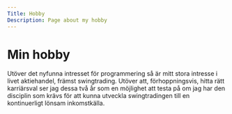 ```yaml
---
Title: Hobby
Description: Page about my hobby
---
```


Min hobby
==================

Utöver det nyfunna intresset för programmering så är mitt stora intresse i livet aktiehandel, främst swingtrading. Utöver att, förhoppningsvis, hitta rätt karriärsval ser jag dessa två år som en möjlighet att testa på om jag har den disciplin som krävs för att kunna utveckla swingtradingen till en kontinuerligt lönsam inkomstkälla.
